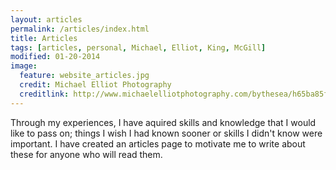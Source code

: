 ```yaml
---
layout: articles
permalink: /articles/index.html
title: Articles
tags: [articles, personal, Michael, Elliot, King, McGill]
modified: 01-20-2014
image:
  feature: website_articles.jpg
  credit: Michael Elliot Photography
  creditlink: http://www.michaelelliotphotography.com/bythesea/h65ba85fe#h65ba85fe
---
```


Through my experiences, I have aquired skills and knowledge that I would like to pass on; things I wish I had known sooner or skills I didn't know were important.  I have created an articles page to motivate me to write about these for anyone who will read them. 